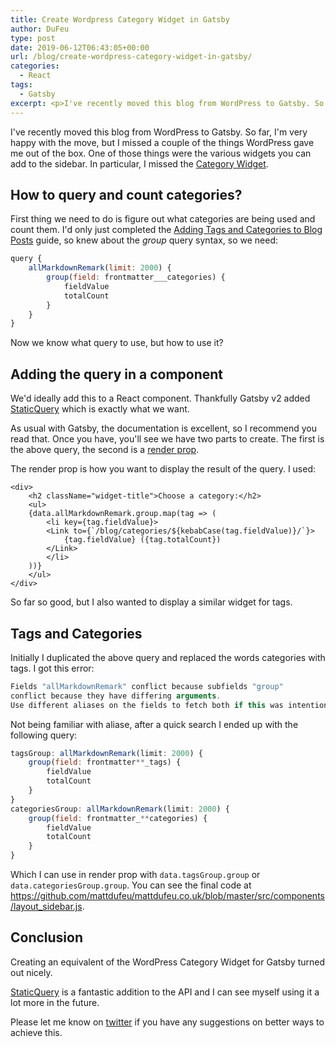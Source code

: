 ```yaml
---
title: Create Wordpress Category Widget in Gatsby
author: DuFeu
type: post
date: 2019-06-12T06:43:05+00:00
url: /blog/create-wordpress-category-widget-in-gatsby/
categories:
  - React
tags:
  - Gatsby
excerpt: <p>I've recently moved this blog from WordPress to Gatsby. So far, I'm very happy with the move, but I missed a couple of the things WordPress gave me out of the box. One of those things were the various widgets you can add to the sidebar.</p> <p>In particular, I missed the <a href="https://en.support.wordpress.com/widgets/categories-widget/">Category Widget</a>. This is how I recreated it.</p>
---
```


I've recently moved this blog from WordPress to Gatsby. So far, I'm very happy with the move, but I missed a couple of the things WordPress gave me out of the box. One of those things were the various widgets you can add to the sidebar. In particular, I missed the [Category Widget](https://en.support.wordpress.com/widgets/categories-widget/).

## How to query and count categories?

First thing we need to do is figure out what categories are being used and count them. I'd only just completed the [Adding Tags and Categories to Blog Posts](https://www.gatsbyjs.org/docs/adding-tags-and-categories-to-blog-posts/) guide, so knew about the _group_ query syntax, so we need:

```javascript
query {
    allMarkdownRemark(limit: 2000) {
        group(field: frontmatter___categories) {
            fieldValue
            totalCount
        }
    }
}
```

Now we know what query to use, but how to use it?

## Adding the query in a component

We'd ideally add this to a React component. Thankfully Gatsby v2 added [StaticQuery](https://www.gatsbyjs.org/docs/static-query/) which is exactly what we want.

As usual with Gatsby, the documentation is excellent, so I recommend you read that. Once you have, you'll see we have two parts to create. The first is the above query, the second is a [render prop](https://reactjs.org/docs/render-props.html).

The render prop is how you want to display the result of the query. I used:

```JSX
<div>
    <h2 className="widget-title">Choose a category:</h2>
    <ul>
    {data.allMarkdownRemark.group.map(tag => (
        <li key={tag.fieldValue}>
        <Link to={`/blog/categories/${kebabCase(tag.fieldValue)}/`}>
            {tag.fieldValue} ({tag.totalCount})
        </Link>
        </li>
    ))}
    </ul>
</div>
```

So far so good, but I also wanted to display a similar widget for tags.

## Tags and Categories

Initially I duplicated the above query and replaced the words categories with tags. I got this error:

```javascript
Fields "allMarkdownRemark" conflict because subfields "group"
conflict because they have differing arguments.
Use different aliases on the fields to fetch both if this was intentional.
```

Not being familiar with aliase, after a quick search I ended up with the following query:

```javascript
tagsGroup: allMarkdownRemark(limit: 2000) {
    group(field: frontmatter**_tags) {
        fieldValue
        totalCount
    }
}
categoriesGroup: allMarkdownRemark(limit: 2000) {
    group(field: frontmatter_**categories) {
        fieldValue
        totalCount
    }
}
```

Which I can use in render prop with `data.tagsGroup.group` or `data.categoriesGroup.group`. You can see the final code at <https://github.com/mattdufeu/mattdufeu.co.uk/blob/master/src/components/layout_sidebar.js>.

## Conclusion

Creating an equivalent of the WordPress Category Widget for Gatsby turned out nicely.

[StaticQuery](https://www.gatsbyjs.org/docs/static-query/) is a fantastic addition to the API and I can see myself using it a lot more in the future.

Please let me know on [twitter](https://twitter.com/mattdufeu) if you have any suggestions on better ways to achieve this.
